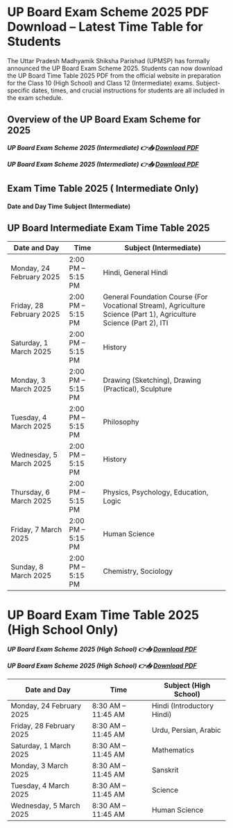 # UP Board Exam Scheme 2025 PDF Download – Latest Time Table for Students

The Uttar Pradesh Madhyamik Shiksha Parishad (UPMSP) has formally announced the UP Board Exam Scheme 2025. Students can now download the UP Board Time Table 2025 PDF from the official website in preparation for the Class 10 (High School) and Class 12 (Intermediate) exams. Subject-specific dates, times, and crucial instructions for students are all included in the exam schedule.

## Overview of the UP Board Exam Scheme for 2025
***UP Board Exam Scheme 2025 (Intermediate)    👉📥 [Download PDF](https://sarkariresultyojana.com/impornant/up-board-exam-scheme-2025/)***

***UP Board Exam Scheme 2025 (Intermediate)    👉📥 [Download PDF](https://sarkariresultyojana.com/impornant/up-board-exam-scheme-2025/)***

## Exam Time Table 2025 ( Intermediate Only)

#### Date and Day	Time	Subject (Intermediate)

## UP Board Intermediate Exam Time Table 2025  

| **Date and Day**        | **Time**                 | **Subject (Intermediate)** |
|-------------------------|-------------------------|----------------------------|
| Monday, 24 February 2025  | 2:00 PM – 5:15 PM       | Hindi, General Hindi       |
| Friday, 28 February 2025  | 2:00 PM – 5:15 PM       | General Foundation Course (For Vocational Stream), Agriculture Science (Part 1), Agriculture Science (Part 2), ITI |
| Saturday, 1 March 2025   | 2:00 PM – 5:15 PM       | History                    |
| Monday, 3 March 2025     | 2:00 PM – 5:15 PM       | Drawing (Sketching), Drawing (Practical), Sculpture |
| Tuesday, 4 March 2025    | 2:00 PM – 5:15 PM       | Philosophy                 |
| Wednesday, 5 March 2025  | 2:00 PM – 5:15 PM       | History                    |
| Thursday, 6 March 2025   | 2:00 PM – 5:15 PM       | Physics, Psychology, Education, Logic |
| Friday, 7 March 2025     | 2:00 PM – 5:15 PM       | Human Science              |
| Sunday, 8 March 2025     | 2:00 PM – 5:15 PM       | Chemistry, Sociology       |

# UP Board Exam Time Table 2025 (High School Only)

***UP Board Exam Scheme 2025 (High School)    👉📥 [Download PDF](https://sarkariresultyojana.com/impornant/up-board-exam-scheme-2025/)***

***UP Board Exam Scheme 2025 (High School)    👉📥 [Download PDF](https://sarkariresultyojana.com/impornant/up-board-exam-scheme-2025/)***

| **Date and Day**          | **Time**                   | **Subject (High School)**              |
|--------------------------|---------------------------|----------------------------------------|
| Monday, 24 February 2025  | 8:30 AM – 11:45 AM       | Hindi (Introductory Hindi)            |
| Friday, 28 February 2025  | 8:30 AM – 11:45 AM       | Urdu, Persian, Arabic                 |
| Saturday, 1 March 2025    | 8:30 AM – 11:45 AM       | Mathematics                            |
| Monday, 3 March 2025      | 8:30 AM – 11:45 AM       | Sanskrit                               |
| Tuesday, 4 March 2025     | 8:30 AM – 11:45 AM       | Science                                |
| Wednesday, 5 March 2025   | 8:30 AM – 11:45 AM       | Human Science                          |



